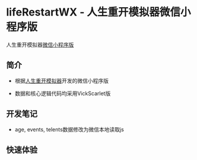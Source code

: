 # lifeRestartWX - 人生重开模拟器微信小程序版
人生重开模拟器[微信小程序版](https://github.com/uiiang/lifeRestartWX)

## 简介
- 根据[人生重开模拟器](https://github.com/VickScarlet/lifeRestart)开发的微信小程序版

- 数据和核心逻辑代码均采用VickScarlet版

## 开发笔记

- age, events, telents数据修改为微信本地读取js

## 快速体验
